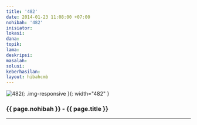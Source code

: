 ```yaml
---
title: '482'
date: 2014-01-23 11:08:00 +07:00
nohibah: '482'
inisiator:
lokasi:
dana:
topik:
lama:
deskripsi:
masalah:
solusi:
keberhasilan:
layout: hibahcmb
---
```


![482](/static/img/hibahcmb/482.png){: .img-responsive }{: width="482" }

### {{ page.nohibah }} - {{ page.title }}

---
